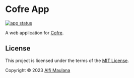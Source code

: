 # Cofre App

[![app status](https://img.shields.io/website?label=app&url=https%3A%2F%2Fthreeal.github.io%2Fcofre)](https://threeal.github.io/cofre)

A web application for [Cofre](https://github.com/threeal/cofre).

## License

This project is licensed under the terms of the [MIT License](./LICENSE).

Copyright © 2023 [Alfi Maulana](https://github.com/threeal)
